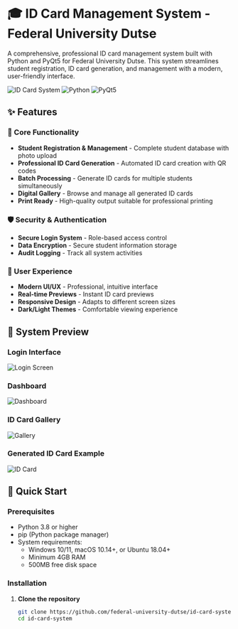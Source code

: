 # 🎓 ID Card Management System - Federal University Dutse

A comprehensive, professional ID card management system built with Python and PyQt5 for Federal University Dutse. This system streamlines student registration, ID card generation, and management with a modern, user-friendly interface.

![ID Card System](https://img.shields.io/badge/Version-1.0.0-blue)
![Python](https://img.shields.io/badge/Python-3.8%2B-green)
![PyQt5](https://img.shields.io/badge/PyQt5-5.15%2B-orange)

## ✨ Features

### 🎯 Core Functionality
- **Student Registration & Management** - Complete student database with photo upload
- **Professional ID Card Generation** - Automated ID card creation with QR codes
- **Batch Processing** - Generate ID cards for multiple students simultaneously
- **Digital Gallery** - Browse and manage all generated ID cards
- **Print Ready** - High-quality output suitable for professional printing

### 🛡️ Security & Authentication
- **Secure Login System** - Role-based access control
- **Data Encryption** - Secure student information storage
- **Audit Logging** - Track all system activities

### 🎨 User Experience
- **Modern UI/UX** - Professional, intuitive interface
- **Real-time Previews** - Instant ID card previews
- **Responsive Design** - Adapts to different screen sizes
- **Dark/Light Themes** - Comfortable viewing experience

## 📸 System Preview

### Login Interface
![Login Screen](docs/screenshots/login.png)

### Dashboard
![Dashboard](docs/screenshots/dashboard.png)

### ID Card Gallery
![Gallery](docs/screenshots/gallery.png)

### Generated ID Card Example
![ID Card](docs/screenshots/id-card.png)

## 🚀 Quick Start

### Prerequisites

- Python 3.8 or higher
- pip (Python package manager)
- System requirements:
  - Windows 10/11, macOS 10.14+, or Ubuntu 18.04+
  - Minimum 4GB RAM
  - 500MB free disk space

### Installation

1. **Clone the repository**
   ```bash
   git clone https://github.com/federal-university-dutse/id-card-system
   cd id-card-system